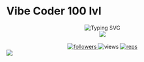 # Vibe Coder 100 lvl

<div align="center">
  <img src="https://readme-typing-svg.herokuapp.com?font=Fira+Code&size=32&duration=2800&pause=2000&color=A855F7&center=true&vCenter=true&width=600&lines=Sosal+?" alt="Typing SVG" />
  <br/>
  
  <img src="https://i.imgur.com/NZwYYq4.png">
  <br/><br/>
  
  <a href="https://github.com/0x204">
    <img src="https://img.shields.io/github/followers/0x204?label=Followers&style=for-the-badge&logo=github&logoColor=white&color=7c3aed&labelColor=1e1b4b" alt="followers"/>
  </a>
  <img src="https://komarev.com/ghpvc/?username=0x204&label=Profile%20Views&color=blueviolet&style=for-the-badge" alt="views"/>
  <a href="https://github.com/0x204?tab=repositories">
    <img src="https://img.shields.io/badge/Repositories-Check%20them%20out-purple?style=for-the-badge&logo=github" alt="reps"/>
  </a>
</div

<div align="center">
  <img src="https://github-readme-activity-graph.vercel.app/graph?username=0x204&theme=tokyo-night&bg_color=0d1117&color=a855f7&line=a855f7&point=fbbf24&area=true&hide_border=true"/>
</div>

